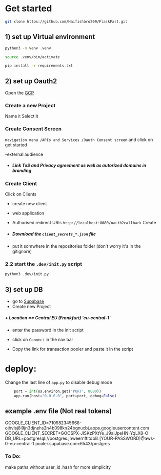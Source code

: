 # Get started
```bash
git clone https://github.com/Haifishbro209/FlaskFast.git
```

## 1) set up Virtual environment
```bash
python3 -m venv .venv
```

```bash
source .venv/bin/activate
```

```bash
pip install -r requirements.txt
```

## 2) set up Oauth2

Open the [GCP](https://console.cloud.google.com/projectselector2)

### Create a new Project
Name it
Select it

### Create Consent Screen
```navigation menu /APIs and Services /Oauth Consent screen```
and click on get started

-external audience

+ ##### Link ToS and Privacy agreement as well as autorized domains in branding

### Create Client

Click on Clients
+ create new client
+ web application
 
+ Authorised redirect URIs ``` http://localhost:8080/oauth2callback ```
Create

+ ##### Download the ```client_secrets_*.json``` file
+ put it somwhere in the repositories folder (don't worry it's in the gitignore)

### 2.2 start the ```.dev/init.py``` script
```bash
python3 .dev/init.py
```

## 3) set up DB

+ go to [Supabase](https://supabase.com/dashboard/org/)
+ Create new Project
##### + Location == Central EU (Frankfurt) 'eu-central-1'
+ enter the password in the init script

+ click on ```Connect``` in the nav bar
+ Copy the link for transaction pooler and paste it in the script


# deploy:
Change the last line of ```app.py``` to disable debug mode
```python
    port = int(os.environ.get('PORT', 8080))
    app.run(host="0.0.0.0", port=port, debug=False)
```


## example .env file (Not real tokens)
GOOGLE_CLIENT_ID=710982345668-ojhvlsj8l9jn3djnehs2n4b098kn24bgnucbj.apps.googleusercontent.com
GOOGLE_CLIENT_SECRET=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
DB_URL=postgresql://postgres.jnweernftitdblil:[YOUR-PASSWORD]@aws-0-eu-central-1.pooler.supabase.com:6543/postgres


### To Do:
make paths without user_id_hash for more simplicity